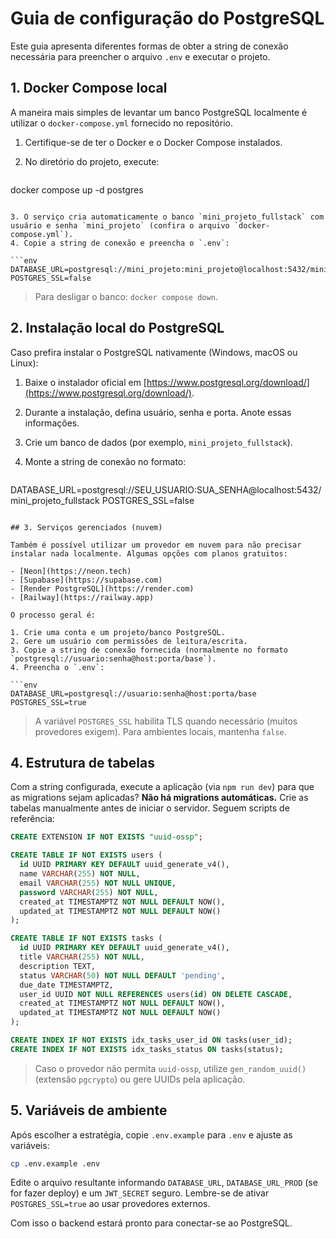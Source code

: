 # Guia de configuração do PostgreSQL

Este guia apresenta diferentes formas de obter a string de conexão necessária para preencher o arquivo `.env` e executar o projeto.

## 1. Docker Compose local

A maneira mais simples de levantar um banco PostgreSQL localmente é utilizar o `docker-compose.yml` fornecido no repositório.

1. Certifique-se de ter o Docker e o Docker Compose instalados.
2. No diretório do projeto, execute:

   ```bash
docker compose up -d postgres
   ```

3. O serviço cria automaticamente o banco `mini_projeto_fullstack` com usuário e senha `mini_projeto` (confira o arquivo `docker-compose.yml`).
4. Copie a string de conexão e preencha o `.env`:

   ```env
DATABASE_URL=postgresql://mini_projeto:mini_projeto@localhost:5432/mini_projeto_fullstack
POSTGRES_SSL=false
   ```

> Para desligar o banco: `docker compose down`.

## 2. Instalação local do PostgreSQL

Caso prefira instalar o PostgreSQL nativamente (Windows, macOS ou Linux):

1. Baixe o instalador oficial em [https://www.postgresql.org/download/](https://www.postgresql.org/download/).
2. Durante a instalação, defina usuário, senha e porta. Anote essas informações.
3. Crie um banco de dados (por exemplo, `mini_projeto_fullstack`).
4. Monte a string de conexão no formato:

   ```env
DATABASE_URL=postgresql://SEU_USUARIO:SUA_SENHA@localhost:5432/mini_projeto_fullstack
POSTGRES_SSL=false
   ```

## 3. Serviços gerenciados (nuvem)

Também é possível utilizar um provedor em nuvem para não precisar instalar nada localmente. Algumas opções com planos gratuitos:

- [Neon](https://neon.tech)
- [Supabase](https://supabase.com)
- [Render PostgreSQL](https://render.com)
- [Railway](https://railway.app)

O processo geral é:

1. Crie uma conta e um projeto/banco PostgreSQL.
2. Gere um usuário com permissões de leitura/escrita.
3. Copie a string de conexão fornecida (normalmente no formato `postgresql://usuario:senha@host:porta/base`).
4. Preencha o `.env`:

   ```env
DATABASE_URL=postgresql://usuario:senha@host:porta/base
POSTGRES_SSL=true
   ```

> A variável `POSTGRES_SSL` habilita TLS quando necessário (muitos provedores exigem). Para ambientes locais, mantenha `false`.

## 4. Estrutura de tabelas

Com a string configurada, execute a aplicação (via `npm run dev`) para que as migrations sejam aplicadas? **Não há migrations automáticas.** Crie as tabelas manualmente antes de iniciar o servidor. Seguem scripts de referência:

```sql
CREATE EXTENSION IF NOT EXISTS "uuid-ossp";

CREATE TABLE IF NOT EXISTS users (
  id UUID PRIMARY KEY DEFAULT uuid_generate_v4(),
  name VARCHAR(255) NOT NULL,
  email VARCHAR(255) NOT NULL UNIQUE,
  password VARCHAR(255) NOT NULL,
  created_at TIMESTAMPTZ NOT NULL DEFAULT NOW(),
  updated_at TIMESTAMPTZ NOT NULL DEFAULT NOW()
);

CREATE TABLE IF NOT EXISTS tasks (
  id UUID PRIMARY KEY DEFAULT uuid_generate_v4(),
  title VARCHAR(255) NOT NULL,
  description TEXT,
  status VARCHAR(50) NOT NULL DEFAULT 'pending',
  due_date TIMESTAMPTZ,
  user_id UUID NOT NULL REFERENCES users(id) ON DELETE CASCADE,
  created_at TIMESTAMPTZ NOT NULL DEFAULT NOW(),
  updated_at TIMESTAMPTZ NOT NULL DEFAULT NOW()
);

CREATE INDEX IF NOT EXISTS idx_tasks_user_id ON tasks(user_id);
CREATE INDEX IF NOT EXISTS idx_tasks_status ON tasks(status);
```

> Caso o provedor não permita `uuid-ossp`, utilize `gen_random_uuid()` (extensão `pgcrypto`) ou gere UUIDs pela aplicação.

## 5. Variáveis de ambiente

Após escolher a estratégia, copie `.env.example` para `.env` e ajuste as variáveis:

```bash
cp .env.example .env
```

Edite o arquivo resultante informando `DATABASE_URL`, `DATABASE_URL_PROD` (se for fazer deploy) e um `JWT_SECRET` seguro. Lembre-se de ativar `POSTGRES_SSL=true` ao usar provedores externos.

Com isso o backend estará pronto para conectar-se ao PostgreSQL.
